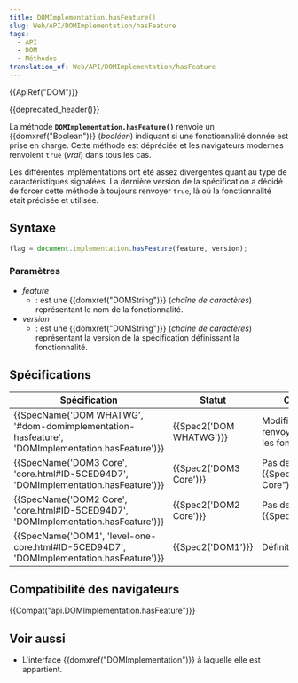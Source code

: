 ```yaml
---
title: DOMImplementation.hasFeature()
slug: Web/API/DOMImplementation/hasFeature
tags:
  - API
  - DOM
  - Méthodes
translation_of: Web/API/DOMImplementation/hasFeature
---
```

{{ApiRef("DOM")}}

{{deprecated_header()}}

La méthode **`DOMImplementation.hasFeature()`** renvoie un {{domxref("Boolean")}} (_booléen_) indiquant si une fonctionnalité donnée est prise en charge. Cette méthode est dépréciée et les navigateurs modernes renvoient `true` (_vrai_) dans tous les cas.

Les différentes implémentations ont été assez divergentes quant au type de caractéristiques signalées. La dernière version de la spécification a décidé de forcer cette méthode à toujours renvoyer `true`, là où la fonctionnalité était précisée et utilisée.

## Syntaxe

```js
flag = document.implementation.hasFeature(feature, version);
```

### Paramètres

- _feature_
  - : est une {{domxref("DOMString")}} (_chaîne de caractères_) représentant le nom de la fonctionnalité.
- _version_
  - : est une {{domxref("DOMString")}} (_chaîne de caractères_) représentant la version de la spécification définissant la fonctionnalité.

## Spécifications

| Spécification                                                                                                                    | Statut                           | Commentaire                                                              |
| -------------------------------------------------------------------------------------------------------------------------------- | -------------------------------- | ------------------------------------------------------------------------ |
| {{SpecName('DOM WHATWG', '#dom-domimplementation-hasfeature', 'DOMImplementation.hasFeature')}} | {{Spec2('DOM WHATWG')}} | Modifié pour toujours renvoyer `true` sauf pour les fonctionnalités SVG. |
| {{SpecName('DOM3 Core', 'core.html#ID-5CED94D7', 'DOMImplementation.hasFeature')}}                     | {{Spec2('DOM3 Core')}}     | Pas de modification de {{SpecName("DOM2 Core")}}                  |
| {{SpecName('DOM2 Core', 'core.html#ID-5CED94D7', 'DOMImplementation.hasFeature')}}                     | {{Spec2('DOM2 Core')}}     | Pas de modification de {{SpecName("DOM1")}}                      |
| {{SpecName('DOM1', 'level-one-core.html#ID-5CED94D7', 'DOMImplementation.hasFeature')}}             | {{Spec2('DOM1')}}         | Définition initiale.                                                     |

## Compatibilité des navigateurs

{{Compat("api.DOMImplementation.hasFeature")}}

## Voir aussi

- L'interface {{domxref("DOMImplementation")}} à laquelle elle est appartient.
